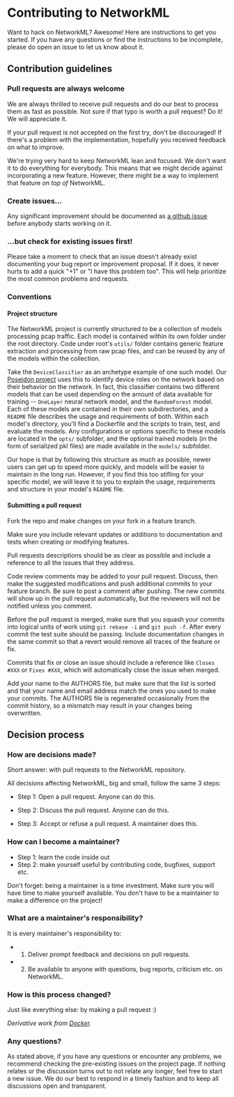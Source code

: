 # Contributing to NetworkML

Want to hack on NetworkML? Awesome! Here are instructions to get you started.
If you have any questions or find the instructions to be incomplete, please do
open an issue to let us know about it.

## Contribution guidelines

### Pull requests are always welcome

We are always thrilled to receive pull requests and do our best to
process them as fast as possible. Not sure if that typo is worth a pull
request? Do it! We will appreciate it.

If your pull request is not accepted on the first try, don't be
discouraged! If there's a problem with the implementation, hopefully you
received feedback on what to improve.

We're trying very hard to keep NetworkML lean and focused. We don't want it
to do everything for everybody. This means that we might decide against
incorporating a new feature. However, there might be a way to implement
that feature *on top of* NetworkML.

### Create issues...

Any significant improvement should be documented as [a github
issue](https://github.com/IQTLabs/NetworkML/issues) before anybody
starts working on it.

### ...but check for existing issues first!

Please take a moment to check that an issue doesn't already exist
documenting your bug report or improvement proposal. If it does, it
never hurts to add a quick "+1" or "I have this problem too". This will
help prioritize the most common problems and requests.

### Conventions

#### Project structure

The NetworkML project is currently structured to be a collection of
models processing pcap traffic. Each model is contained within its own
folder under the root directory. Code under root's `utils/` folder contains
generic feature extraction and processing from raw pcap files, and can be
reused by any of the models within the collection.

Take the `DeviceClassifier` as an archetype example of one such model.
Our [Poseidon project](https://github.com/IQTLabs/Poseidon) uses this
to identify device roles on the network based on their behavior on the
network. In fact, this classifier contains two different models that can
be used depending on the amount of data available for training -- `OneLayer`
neural network model, and the `RandomForest` model. Each of these models
are contained in their own subdirectories, and a `README` file describes
the usage and requirements of both. Within each model's directory, you'll
find a Dockerfile and the scripts to train, test, and evaluate the models.
Any configurations or options specific to these models are located in the
`opts/` subfolder, and the optional trained models (in the form of
serialized pkl files) are made available in the `models/` subfolder.

Our hope is that by following this structure as much as possible, newer
users can get up to speed more quickly, and models will be easier to
maintain in the long run. However, if you find this too stifling for
your specific model, we will leave it to you to explain the usage,
requirements and structure in your model's `README` file.


#### Submitting a pull request

Fork the repo and make changes on your fork in a feature branch.

Make sure you include relevant updates or additions to documentation and
tests when creating or modifying features.

Pull requests descriptions should be as clear as possible and include a
reference to all the issues that they address.

Code review comments may be added to your pull request. Discuss, then make the
suggested modifications and push additional commits to your feature branch. Be
sure to post a comment after pushing. The new commits will show up in the pull
request automatically, but the reviewers will not be notified unless you
comment.

Before the pull request is merged, make sure that you squash your commits into
logical units of work using `git rebase -i` and `git push -f`. After every
commit the test suite should be passing. Include documentation changes in the
same commit so that a revert would remove all traces of the feature or fix.

Commits that fix or close an issue should include a reference like `Closes #XXX`
or `Fixes #XXX`, which will automatically close the issue when merged.

Add your name to the AUTHORS file, but make sure that the list is sorted and that
your name and email address match the ones you used to make your commits. The
AUTHORS file is regenerated occasionally from the commit history, so a mismatch
may result in your changes being overwritten.

## Decision process

### How are decisions made?

Short answer: with pull requests to the NetworkML repository.

All decisions affecting NetworkML, big and small, follow the same 3 steps:

* Step 1: Open a pull request. Anyone can do this.

* Step 2: Discuss the pull request. Anyone can do this.

* Step 3: Accept or refuse a pull request. A maintainer does this.


### How can I become a maintainer?

* Step 1: learn the code inside out
* Step 2: make yourself useful by contributing code, bugfixes, support etc.

Don't forget: being a maintainer is a time investment. Make sure you will have time to make yourself available.
You don't have to be a maintainer to make a difference on the project!

### What are a maintainer's responsibility?

It is every maintainer's responsibility to:

* 1) Deliver prompt feedback and decisions on pull requests.
* 2) Be available to anyone with questions, bug reports, criticism etc. on NetworkML.

### How is this process changed?

Just like everything else: by making a pull request :)

*Derivative work from [Docker](https://github.com/moby/moby/blob/master/CONTRIBUTING.md).*

### Any questions?

As stated above, if you have any questions or encounter any problems, we recommend checking the
pre-existing issues on the project page. If nothing relates or the discussion turns out to not relate
any longer, feel free to start a new issue. We do our best to respond in a timely fashion and to
keep all discussions open and transparent.
